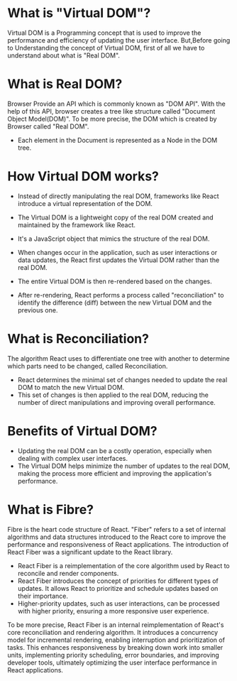 # What is "Virtual DOM"?

Virtual DOM is a Programming concept that is used to improve the performance and efficiency of updating the user interface. But,Before going to Understanding the concept of Virtual DOM, first of all we have to understand about what is "Real DOM". 

# What is Real DOM?

Browser Provide an API which is commonly known as "DOM API". With the help of this API, browser creates a tree like structure called "Document Object Model(DOM)". To be more precise, the DOM which is created by Browser called "Real DOM".

- Each element in the Document is represented as a Node in the DOM tree.

# How Virtual DOM works?

- Instead of directly manipulating the real DOM, frameworks like React introduce a virtual representation of the DOM.
- The Virtual DOM is a lightweight copy of the real DOM created and maintained by the framework like React.
- It's a JavaScript object that mimics the structure of the real DOM.

- When changes occur in the application, such as user interactions or data updates, the React first updates the Virtual DOM rather than the real DOM.
- The entire Virtual DOM is then re-rendered based on the changes.
- After re-rendering, React performs a process called "reconciliation" to identify the difference (diff) between the new Virtual DOM and the previous one.

# What is Reconciliation?

The algorithm React uses to differentiate one tree with another to determine which parts need to be changed, called Reconciliation.

- React determines the minimal set of changes needed to update the real DOM to match the new Virtual DOM.
- This set of changes is then applied to the real DOM, reducing the number of direct manipulations and improving overall performance.

# Benefits of Virtual DOM?
 
- Updating the real DOM can be a costly operation, especially when dealing with complex user interfaces.
- The Virtual DOM helps minimize the number of updates to the real DOM, making the process more efficient and improving the application's performance.

# What is Fibre?

Fibre is the heart code structure of React. "Fiber" refers to a set of internal algorithms and data structures introduced to the React core to improve the performance and responsiveness of React applications. The introduction of React Fiber was a significant update to the React library.

- React Fiber is a reimplementation of the core algorithm used by React to reconcile and render components.
- React Fiber introduces the concept of priorities for different types of updates. It allows React to prioritize and schedule updates based on their importance.
- Higher-priority updates, such as user interactions, can be processed with higher priority, ensuring a more responsive user experience.

To be more precise, React Fiber is an internal reimplementation of React's core reconciliation and rendering algorithm. It introduces a concurrency model for incremental rendering, enabling interruption and prioritization of tasks. This enhances responsiveness by breaking down work into smaller units, implementing priority scheduling, error boundaries, and improving developer tools, ultimately optimizing the user interface performance in React applications.
